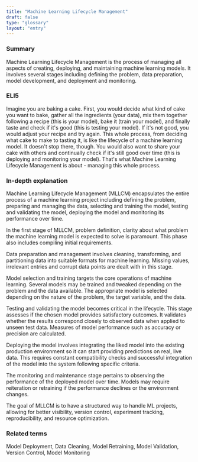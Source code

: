 ```yaml
---
title: "Machine Learning Lifecycle Management"
draft: false
type: "glossary"
layout: "entry"
---
```


### Summary

Machine Learning Lifecycle Management is the process of managing all aspects of creating, deploying, and maintaining machine learning models. It involves several stages including defining the problem, data preparation, model development, and deployment and monitoring.

### ELI5

Imagine you are baking a cake. First, you would decide what kind of cake you want to bake, gather all the ingredients (your data), mix them together following a recipe (this is your model), bake it (train your model), and finally taste and check if it's good (this is testing your model). If it's not good, you would adjust your recipe and try again. This whole process, from deciding what cake to make to tasting it, is like the lifecycle of a machine learning model. It doesn't stop there, though. You would also want to share your cake with others and continually check if it's still good over time (this is deploying and monitoring your model). That's what Machine Learning Lifecycle Management is about - managing this whole process.

### In-depth explanation

Machine Learning Lifecycle Management (MLLCM) encapsulates the entire process of a machine learning project including defining the problem, preparing and managing the data, selecting and training the model, testing and validating the model, deploying the model and monitoring its performance over time.

In the first stage of MLLCM, problem definition, clarity about what problem the machine learning model is expected to solve is paramount. This phase also includes compiling initial requirements.

Data preparation and management involves cleaning, transforming, and partitioning data into suitable formats for machine learning. Missing values, irrelevant entries and corrupt data points are dealt with in this stage. 

Model selection and training targets the core operations of machine learning. Several models may be trained and tweaked depending on the problem and the data available. The appropriate model is selected depending on the nature of the problem, the target variable, and the data.

Testing and validating the model becomes critical in the lifecycle. This stage assesses if the chosen model provides satisfactory outcomes. It validates whether the results correspond closely to observed data when applied to unseen test data. Measures of model performance such as accuracy or precision are calculated.

Deploying the model involves integrating the liked model into the existing production environment so it can start providing predictions on real, live data. This requires constant compatibility checks and successful integration of the model into the system following specific criteria.

The monitoring and maintenance stage pertains to observing the performance of the deployed model over time. Models may require reiteration or retraining if the performance declines or the environment changes. 

The goal of MLLCM is to have a structured way to handle ML projects, allowing for better visibility, version control, experiment tracking, reproducibility, and resource optimization.

### Related terms

Model Deployment, Data Cleaning, Model Retraining, Model Validation, Version Control, Model Monitoring
